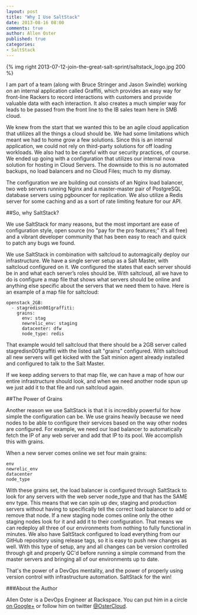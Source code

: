 ```yaml
---
layout: post
title: "Why I Use SaltStack"
date: 2013-08-16 08:00
comments: true
author: Allen Oster
published: true
categories:
- SaltStack
---
```

{% img right 2013-07-12-join-the-great-salt-sprint/saltstack_logo.jpg 200 %}

I am part of a team (along with Bruce Stringer and Jason Swindle) working on an internal application called Graffiti, which provides an easy way for front-line Rackers to record interactions with customers and provide valuable data with each interaction. It also creates a much simpler way for leads to be passed from the front line to the IB sales team here in SMB cloud.

We knew from the start that we wanted this to be an agile cloud application that utilizes all the things a cloud should be. We had some limitations which meant we had to home grow a few solutions. Since this is an internal application, we could not rely on third-party solutions for off loading workloads. We also had to be careful with our security practices, of course. We ended up going with a configuration that utilizes our internal nova solution for hosting in Cloud Servers. The downside to this is no automated backups, no load balancers and no Cloud Files; much to my dismay.<!-- more -->

The configuration we are building out consists of an Nginx load balancer, two web servers running Nginx and a master-master pair of PostgreSQL database servers using pgbouncer for replication. We also utilize a Redis server for some caching and as a sort of rate limiting feature for our API.

##So, why SaltStack?

We use SaltStack for many reasons, but the most important are ease of configuration style, open source (no "pay for the pro features;" it’s all free) and a vibrant developer community that has been easy to reach and quick to patch any bugs we found.

We use SaltStack in combination with saltcloud to automagically deploy our infrastructure. We have a single server setup as a Salt Master, with saltcloud configured on it. We configured the states that each server should be in and what each server’s roles should be. With saltcloud, all we have to do is configure a map file that shows what servers should be online and anything else specific about the servers that we need them to have. Here is an example of a map file for saltcloud:

```
openstack_2GB:
  - stag­redis­n001­graffiti:
    grains:
      env: stag
      newrelic_env: staging
      datacenter: dfw
      node_type: redis
```

That example would tell saltcloud that there should be a 2GB server called stagredisn001graffiti with the listed salt "grains" configured. With saltcloud all new servers will get kicked with the Salt minion agent already installed and configured to talk to the Salt Master.

If we keep adding servers to that map file, we can have a map of how our entire infrastructure should look, and when we need another node spun up we just add it to that file and run saltcloud again.

##The Power of Grains

Another reason we use SaltStack is that it is incredibly powerful for how simple the configuration can be. We use grains heavily because we need nodes to be able to configure their services based on the way other nodes are configured. For example, we need our load balancer to automatically fetch the IP of any web server and add that IP to its pool. We accomplish this with grains.

When a new server comes online we set four main grains:

```
env
newrelic_env
datacenter
node_type
```

With these grains set, the load balancer is configured through SaltStack to look for any servers with the web server node_type and that has the SAME env type. This means that we can spin up dev, staging and production servers without having to specifically tell the correct load balancer to add or remove that node. If a new staging node comes online only the other staging nodes look for it and add it to their configuration. That means we can redeploy all three of our environments from nothing to fully functional in minutes. We also have SaltStack configured to load everything from our GitHub repository using release tags, so it is easy to push new changes as well. With this type of setup, any and all changes can be version controlled through git and properly QC'd before running a simple command from the master servers and bringing all of our environments up to date.

That's the power of a DevOps mentality, and the power of properly using version control with infrastructure automation. SaltStack for the win!


###About the Author

Allen Oster is a DevOps Engineer at Rackspace. You can put him in a circle [on Google+][3] or follow him on twitter [@OsterCloud][4].


[3]: https://plus.google.com/116303852061385832110/
[4]: https://twitter.com/OsterCloud

